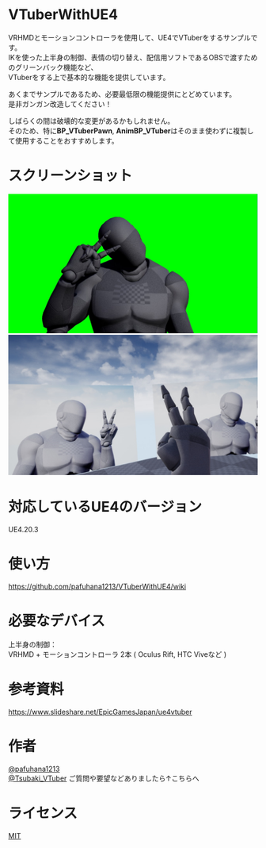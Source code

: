 # VTuberWithUE4
VRHMDとモーションコントローラを使用して、UE4でVTuberをするサンプルです。  
IKを使った上半身の制御、表情の切り替え、配信用ソフトであるOBSで渡すためのグリーンバック機能など、  
VTuberをする上で基本的な機能を提供しています。  
  
あくまでサンプルであるため、必要最低限の機能提供にとどめています。  
是非ガンガン改造してください！
  
しばらくの間は破壊的な変更があるかもしれません。  
そのため、特に**BP_VTuberPawn**, **AnimBP_VTuber**はそのまま使わずに複製して使用することをおすすめします。

# スクリーンショット
![ScreenShot0](https://github.com/pafuhana1213/Screenshot/blob/master/UE4WithVTuber0.jpg "")  
![ScreenShot1](https://github.com/pafuhana1213/Screenshot/blob/master/UE4WithVTuber1.jpg "")  

# 対応しているUE4のバージョン
UE4.20.3

# 使い方
https://github.com/pafuhana1213/VTuberWithUE4/wiki  

# 必要なデバイス
上半身の制御：  
VRHMD + モーションコントローラ 2本 ( Oculus Rift, HTC Viveなど )  

# 参考資料
https://www.slideshare.net/EpicGamesJapan/ue4vtuber


# 作者
[@pafuhana1213](https://twitter.com/pafuhana1213)  
[@Tsubaki_VTuber](https://twitter.com/Tsubaki_VTuber)
ご質問や要望などありましたら↑こちらへ

# ライセンス
[MIT](https://github.com/pafuhana1213/VTuberWithUE4/blob/master/LICENSE)
